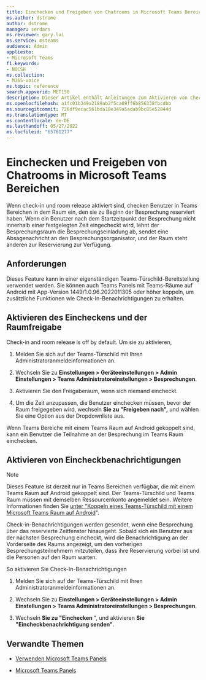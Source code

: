 ```yaml
---
title: Einchecken und Freigeben von Chatrooms in Microsoft Teams Bereichen
ms.author: dstrome
author: dstrome
manager: serdars
ms.reviewer: gary.lai
ms.service: msteams
audience: Admin
appliesto:
- Microsoft Teams
f1.keywords:
- NOCSH
ms.collection:
- M365-voice
ms.topic: reference
search.appverid: MET150
description: Dieser Artikel enthält Anleitungen zum Aktivieren von Check-in- und Raumfreigabe-Teams Panels-Geräten.
ms.openlocfilehash: a1fc01b349a2189ab2f5ca09ff6b856338fbcdbb
ms.sourcegitcommit: 726df9ecac561bda18e349a5adab9bc85e52844d
ms.translationtype: MT
ms.contentlocale: de-DE
ms.lasthandoff: 05/27/2022
ms.locfileid: "65761277"
---
```

# <a name="check-in-and-room-release-on-microsoft-teams-panels"></a>Einchecken und Freigeben von Chatrooms in Microsoft Teams Bereichen

Wenn check-in und room release aktiviert sind, checken Benutzer in Teams Bereichen in dem Raum ein, den sie zu Beginn der Besprechung reserviert haben. Wenn ein Benutzer nach dem Startzeitpunkt der Besprechung nicht innerhalb einer festgelegten Zeit eingecheckt wird, lehnt der Besprechungsraum die Besprechungseinladung ab, sendet eine Absagenachricht an den Besprechungsorganisator, und der Raum steht anderen zur Reservierung zur Verfügung.  

## <a name="requirements"></a>Anforderungen 

Dieses Feature kann in einer eigenständigen Teams-Türschild-Bereitstellung verwendet werden. Sie können auch Teams Panels mit Teams-Räume auf Android mit App-Version 1449/1.0.96.2022011305 oder höher koppeln, um zusätzliche Funktionen wie Check-In-Benachrichtigungen zu erhalten.  

## <a name="enable-check-in-and-room-release"></a>Aktivieren des Eincheckens und der Raumfreigabe 

Check-in and room release is off by default. Um sie zu aktivieren,  

1. Melden Sie sich auf der Teams-Türschild mit Ihren Administratoranmeldeinformationen an.  

2. Wechseln Sie zu **Einstellungen > Geräteeinstellungen > Admin Einstellungen > Teams Administratoreinstellungen > Besprechungen**.

3. Aktivieren Sie den Freigaberaum, wenn sich niemand eincheckt.

4. Um die Zeit anzupassen, die Benutzer einchecken müssen, bevor der Raum freigegeben wird, wechseln **Sie zu "Freigeben nach",** und wählen Sie eine Option aus der Dropdownliste aus.  

Wenn Teams Bereiche mit einem Teams Raum auf Android gekoppelt sind, kann ein Benutzer die Teilnahme an der Besprechung im Teams Raum einchecken.  

## <a name="turn-on-check-in-notifications"></a>Aktivieren von Eincheckbenachrichtigungen

> [!NOTE]
> Dieses Feature ist derzeit nur in Teams Bereichen verfügbar, die mit einem Teams Raum auf Android gekoppelt sind. Der Teams-Türschild und Teams Raum müssen mit demselben Ressourcenkonto angemeldet sein. Weitere Informationen finden Sie [unter "Koppeln eines Teams-Türschild mit einem Microsoft Teams Raum auf Android](use-teams-panels.md#pair-a-teams-panel-with-a-microsoft-teams-room-on-android)".  

Check-in-Benachrichtigungen werden gesendet, wenn eine Besprechung über das reservierte Zeitfenster hinausgeht. Sobald sich ein Benutzer aus der nächsten Besprechung eincheckt, wird die Benachrichtigung an der Vorderseite des Raums angezeigt, um den vorherigen Besprechungsteilnehmern mitzuteilen, dass ihre Reservierung vorbei ist und die Personen auf den Raum warten.  

So aktivieren Sie Check-In-Benachrichtigungen  

1. Melden Sie sich auf der Teams-Türschild mit Ihren Administratoranmeldeinformationen an. 

2. Wechseln Sie zu **Einstellungen > Geräteeinstellungen > Admin Einstellungen > Teams Administratoreinstellungen > Besprechungen**.

3. Wechseln **Sie zu "Einchecken** ", und aktivieren **Sie "Eincheckbenachrichtigung senden"**.

## <a name="related-topics"></a>Verwandte Themen

- [Verwenden Microsoft Teams Panels](use-teams-panels.md)

- [Microsoft Teams Panels](teams-panels.md)
